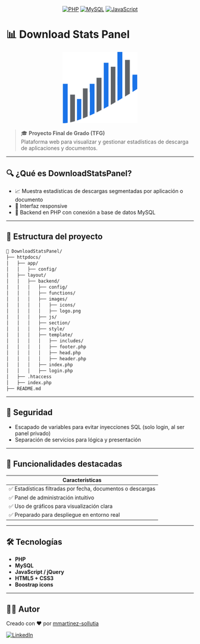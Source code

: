 <p align="center">
  <a href="#"><img alt="PHP" src="https://img.shields.io/badge/PHP-777BB4?style=for-the-badge&logo=php&logoColor=white"/></a>
  <a href="#"><img alt="MySQL" src="https://img.shields.io/badge/MySQL-4479A1?style=for-the-badge&logo=mysql&logoColor=white"/></a>
  <a href="#"><img alt="JavaScript" src="https://img.shields.io/badge/JavaScript-F7DF1E?style=for-the-badge&logo=javascript&logoColor=black"/></a>
</p>

# 📊 Download Stats Panel

<p align="center">
  <img src="https://github.com/martinezdom/DownloadStatsPanel/blob/main/httpdocs/layout/backend/images/logo.png?raw=true" alt="Logo" width="200"/>
</p>

> 🎓 **Proyecto Final de Grado (TFG)**  
> Plataforma web para visualizar y gestionar estadísticas de descarga de aplicaciones y documentos.

---

## 🔍 ¿Qué es DownloadStatsPanel?

- 📈 Muestra estadísticas de descargas segmentadas por aplicación o documento
- 🎨 Interfaz responsive
- 🧰 Backend en PHP con conexión a base de datos MySQL

---

## 🧩 Estructura del proyecto

```
📂 DownloadStatsPanel/
├── httpdocs/
│   ├── app/
│   │   ├── config/
│   ├── layout/
│   │   ├── backend/
│   │   │   ├── config/
│   │   │   ├── functions/
│   │   │   ├── images/
│   │   │   │   ├── icons/
│   │   │   │   ├── logo.png
│   │   │   ├── js/
│   │   │   ├── section/
│   │   │   ├── style/
│   │   │   ├── template/
│   │   │   │   ├── includes/
│   │   │   │   ├── footer.php
│   │   │   │   ├── head.php
│   │   │   │   ├── header.php
│   │   │   ├── index.php
│   │   │   ├── login.php
│   ├── .htaccess
│   ├── index.php
├── README.md
```

---

## 🔐 Seguridad

- Escapado de variables para evitar inyecciones SQL (solo login, al ser panel privado)
- Separación de servicios para lógica y presentación

---

## 🧠 Funcionalidades destacadas

| Características |
|----------------|
| ✅ Estadísticas filtradas por fecha, documentos o descargas |
| ✅ Panel de administración intuitivo |
| ✅ Uso de gráficos para visualización clara |
| ✅ Preparado para despliegue en entorno real |

---

## 🛠️ Tecnologías

- **PHP**
- **MySQL**
- **JavaScript / jQuery**
- **HTML5 + CSS3**
- **Boostrap icons**

---

## 👨‍💻 Autor

Creado con ❤️ por [mmartinez-sollutia](https://github.com/mmartinez-sollutia)

[![LinkedIn](https://img.shields.io/badge/LinkedIn-Miguel%20%C3%81ngel%20Mart%C3%ADnez-blue?style=for-the-badge&logo=linkedin)](https://www.linkedin.com/in/mmartinez-sollutia)
